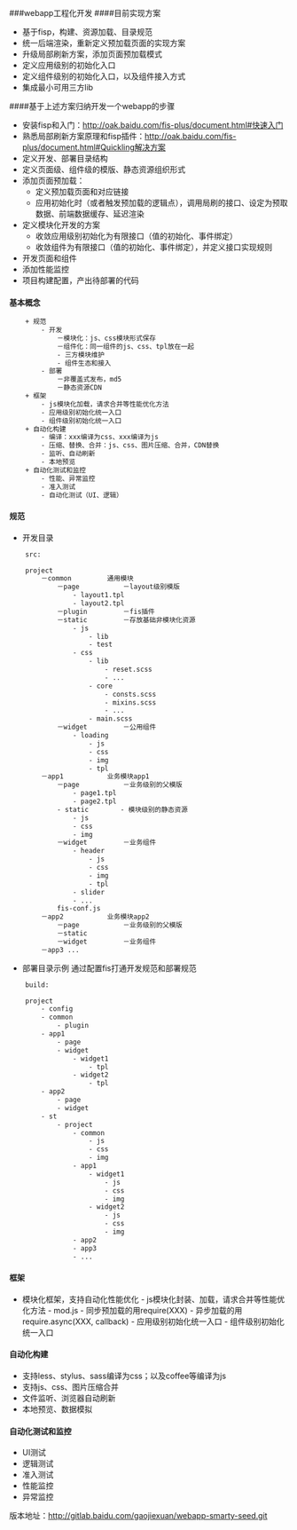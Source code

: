 ###webapp工程化开发
####目前实现方案
+ 基于fisp，构建、资源加载、目录规范
+ 统一后端渲染，重新定义预加载页面的实现方案
+ 升级局部刷新方案，添加页面预加载模式
+ 定义应用级别的初始化入口
+ 定义组件级别的初始化入口，以及组件接入方式
+ 集成最小可用三方lib



####基于上述方案归纳开发一个webapp的步骤
+ 安装fisp和入门：http://oak.baidu.com/fis-plus/document.html#快速入门
+ 熟悉局部刷新方案原理和fisp插件：http://oak.baidu.com/fis-plus/document.html#Quickling解决方案
+ 定义开发、部署目录结构
+ 定义页面级、组件级的模版、静态资源组织形式
+ 添加页面预加载：
    + 定义预加载页面和对应链接
    + 应用初始化时（或者触发预加载的逻辑点），调用局刷的接口、设定为预取数据、前端数据缓存、延迟渲染
+ 定义模块化开发的方案
    + 收敛应用级别初始化为有限接口（值的初始化、事件绑定）
    + 收敛组件为有限接口（值的初始化、事件绑定），并定义接口实现规则
+ 开发页面和组件
+ 添加性能监控
+ 项目构建配置，产出待部署的代码



#### 基本概念
``` html
    + 规范
        - 开发
            －模块化：js、css模块形式保存
            －组件化：同一组件的js、css、tpl放在一起
            - 三方模块维护
            - 组件生态和接入
        - 部署
            －非覆盖式发布，md5
            －静态资源CDN
    + 框架
        - js模块化加载，请求合并等性能优化方法
        - 应用级别初始化统一入口
        - 组件级别初始化统一入口
    + 自动化构建
        - 编译：xxx编译为css、xxx编译为js
        - 压缩、替换、合并：js、css、图片压缩、合并，CDN替换
        - 监听、自动刷新
        - 本地预览
    + 自动化测试和监控
        - 性能、异常监控
        - 准入测试
        - 自动化测试（UI、逻辑）
```

#### 规范
+  开发目录
```html
    src:

    project
        －common         通用模块
            －page           －layout级别模版
                - layout1.tpl
                - layout2.tpl
            －plugin         －fis插件
            －static         －存放基础非模块化资源
                - js
                    - lib
                    - test
                - css
                    - lib
                        - reset.scss
                        - ...
                    - core
                        - consts.scss
                        - mixins.scss
                        - ...
                    - main.scss
            －widget         －公用组件
                - loading
                    - js
                    - css
                    - img
                    - tpl
        －app1           业务模块app1
            －page           －业务级别的父模版
                - page1.tpl
                - page2.tpl
            - static        - 模块级别的静态资源
                - js
                - css
                - img
            －widget         －业务组件
                - header
                    - js
                    - css
                    - img
                    - tpl
                - slider
                - ...
            fis-conf.js
        －app2           业务模块app2
            －page           －业务级别的父模版
            －static
            －widget         －业务组件
        －app3 ...
```

+  部署目录示例
通过配置fis打通开发规范和部署规范
``` html
    build:

    project
        - config
        - common
            - plugin
        - app1
            - page
            - widget
                - widget1
                    - tpl
                - widget2
                    - tpl
        - app2
            - page
            - widget
        - st
            - project
                - common
                    - js
                    - css
                    - img
                - app1
                    - widget1
                        - js
                        - css
                        - img
                    - widget2
                        - js
                        - css
                        - img
                - app2
                - app3
                - ...
```

#### 框架
+  模块化框架，支持自动化性能优化
        - js模块化封装、加载，请求合并等性能优化方法
            - mod.js
            - 同步预加载的用require(XXX)
            - 异步加载的用require.async(XXX, callback)
        - 应用级别初始化统一入口
        - 组件级别初始化统一入口

#### 自动化构建
+  支持less、stylus、sass编译为css；以及coffee等编译为js
+  支持js、css、图片压缩合并
+  文件监听、浏览器自动刷新
+  本地预览、数据模拟

#### 自动化测试和监控
+   UI测试
+  逻辑测试
+  准入测试
+  性能监控
+  异常监控


版本地址：http://gitlab.baidu.com/gaojiexuan/webapp-smarty-seed.git